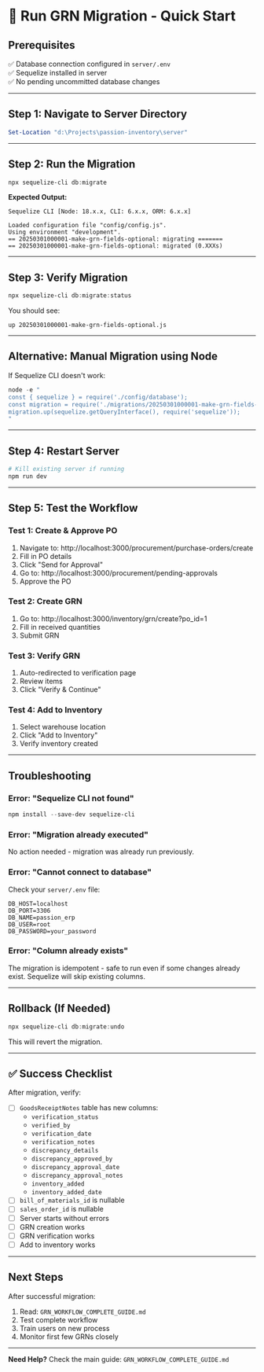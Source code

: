 # 🚀 Run GRN Migration - Quick Start

## Prerequisites
✅ Database connection configured in `server/.env`  
✅ Sequelize installed in server  
✅ No pending uncommitted database changes

---

## Step 1: Navigate to Server Directory
```powershell
Set-Location "d:\Projects\passion-inventory\server"
```

---

## Step 2: Run the Migration
```powershell
npx sequelize-cli db:migrate
```

**Expected Output:**
```
Sequelize CLI [Node: 18.x.x, CLI: 6.x.x, ORM: 6.x.x]

Loaded configuration file "config/config.js".
Using environment "development".
== 20250301000001-make-grn-fields-optional: migrating =======
== 20250301000001-make-grn-fields-optional: migrated (0.XXXs)
```

---

## Step 3: Verify Migration
```powershell
npx sequelize-cli db:migrate:status
```

You should see:
```
up 20250301000001-make-grn-fields-optional.js
```

---

## Alternative: Manual Migration using Node
If Sequelize CLI doesn't work:

```powershell
node -e "
const { sequelize } = require('./config/database');
const migration = require('./migrations/20250301000001-make-grn-fields-optional');
migration.up(sequelize.getQueryInterface(), require('sequelize'));
"
```

---

## Step 4: Restart Server
```powershell
# Kill existing server if running
npm run dev
```

---

## Step 5: Test the Workflow

### Test 1: Create & Approve PO
1. Navigate to: http://localhost:3000/procurement/purchase-orders/create
2. Fill in PO details
3. Click "Send for Approval"
4. Go to: http://localhost:3000/procurement/pending-approvals
5. Approve the PO

### Test 2: Create GRN
1. Go to: http://localhost:3000/inventory/grn/create?po_id=1
2. Fill in received quantities
3. Submit GRN

### Test 3: Verify GRN
1. Auto-redirected to verification page
2. Review items
3. Click "Verify & Continue"

### Test 4: Add to Inventory
1. Select warehouse location
2. Click "Add to Inventory"
3. Verify inventory created

---

## Troubleshooting

### Error: "Sequelize CLI not found"
```powershell
npm install --save-dev sequelize-cli
```

### Error: "Migration already executed"
No action needed - migration was already run previously.

### Error: "Cannot connect to database"
Check your `server/.env` file:
```env
DB_HOST=localhost
DB_PORT=3306
DB_NAME=passion_erp
DB_USER=root
DB_PASSWORD=your_password
```

### Error: "Column already exists"
The migration is idempotent - safe to run even if some changes already exist. Sequelize will skip existing columns.

---

## Rollback (If Needed)
```powershell
npx sequelize-cli db:migrate:undo
```

This will revert the migration.

---

## ✅ Success Checklist

After migration, verify:
- [ ] `GoodsReceiptNotes` table has new columns:
  - `verification_status`
  - `verified_by`
  - `verification_date`
  - `verification_notes`
  - `discrepancy_details`
  - `discrepancy_approved_by`
  - `discrepancy_approval_date`
  - `discrepancy_approval_notes`
  - `inventory_added`
  - `inventory_added_date`
- [ ] `bill_of_materials_id` is nullable
- [ ] `sales_order_id` is nullable
- [ ] Server starts without errors
- [ ] GRN creation works
- [ ] GRN verification works
- [ ] Add to inventory works

---

## Next Steps

After successful migration:
1. Read: `GRN_WORKFLOW_COMPLETE_GUIDE.md`
2. Test complete workflow
3. Train users on new process
4. Monitor first few GRNs closely

---

**Need Help?**
Check the main guide: `GRN_WORKFLOW_COMPLETE_GUIDE.md`